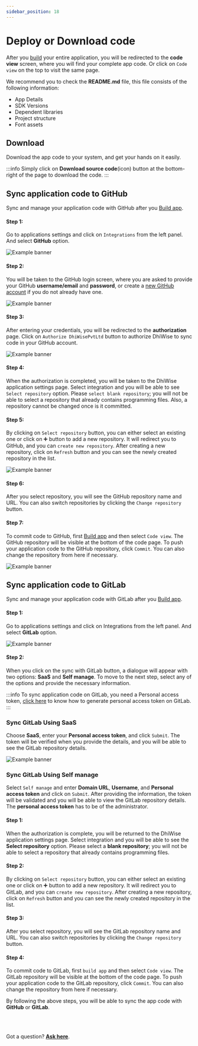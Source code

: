 ```yaml
---
sidebar_position: 18
---
```


# Deploy or Download code

After you <a href="/docs/flutter/build-or-preview-app#build-app">build</a> your entire application, you will be redirected to the **code view** screen, where you will find your complete app code. Or click on `Code view` on the top to visit the same page.

We recommend you to check the **README.md** file, this file consists of the following information:

- App Details
- SDK Versions
- Dependent libraries
- Project structure
- Font assets

## **Download**

Download the app code to your system, and get your hands on it easily.

:::info
Simply click on **Download source code**(icon) button at the bottom-right of the page to download the code.
:::
<!-- typeaddicon -->
## **Sync application code to GitHub**

Sync and manage your application code with GitHub after you <a href="/docs/flutter/build-or-preview-app#build-app">Build app</a>.

#### **Step 1:** 
Go to applications settings and click on `Integrations` from the left panel. And select **GitHub** option.

![Example banner](../ios/images/git/step1.gif)


#### **Step 2:** 
You will be taken to the GitHub login screen, where you are asked to provide your GitHub **username/email** and **password**, or create a <a href="https://docs.github.com/en/get-started/signing-up-for-github/signing-up-for-a-new-github-account" target="_blank">new GitHub account</a> if you do not already have one.

![Example banner](../ios/images/git/step2.gif)

#### **Step 3:** 
After entering your credentials, you will be redirected to the **authorization** page. Click on `Authorize DhiWisePvtLtd` button to authorize DhiWise to sync code in your GitHub account.
<!-- typegreen -->

![Example banner](../ios/images/git/step3.gif)

#### **Step 4:** 
When the authorization is completed, you will be taken to the DhiWise application settings page. Select integration and you will be able to see `Select repository` option. Please `select blank repository`; you will not be able to select a repository that already contains programming files. Also, a repository cannot be changed once is it committed.
<!-- typegreen -->

#### **Step 5:** 
By clicking on `Select repository` button, you can either select an existing one or click on ➕ button to add a new repository. It will redirect you to GitHub, and you can `create new repository`. After creating a new repository, click on `Refresh` button and you can see the newly created repository in the list.

![Example banner](../ios/images/git/step5.gif)

#### **Step 6:**
After you select repository, you will see the GitHub repository name and URL. You can also switch repositories by clicking the <code className="primary">Change repository</code> button.

#### **Step 7:**
To commit code to GitHub, first <a href="/docs/flutter/build-or-preview-app#build-app">Build app</a> and then select `Code view`. The GitHub repository will be visible at the bottom of the code page. To push your application code to the GitHub repository, click `Commit`. You can also change the repository from here if necessary.  

![Example banner](../ios/images/git/step7.gif)

## **Sync application code to GitLab**

Sync and manage your application code with GitLab after you <a href="/docs/flutter/build-or-preview-app#build-app">Build app</a>.

#### **Step 1:**
Go to applications settings and click on Integrations from the left panel. And select **GitLab** option.

![Example banner](../ios/images/git/gitlab.gif)

#### **Step 2:**
When you click on the sync with GitLab button, a dialogue will appear with two options: **SaaS** and **Self manage**. To move to the next step, select any of the options and provide the necessary information.

:::info
To sync application code on GitLab, you need a Personal access token, <a href="https://docs.gitlab.com/ee/user/profile/personal_access_tokens.html" target="_blank">click here</a> to know how to generate personal access token on GitLab.
:::


### Sync GitLab Using SaaS
Choose **SaaS**, enter your **Personal access token**, and click `Submit`. The token will be verified when you provide the details, and you will be able to see the GitLab repository details.

![Example banner](../ios/images/git/ios_deploy_download%20code_%20gitlab_%20using_saas.png)

### Sync GitLab Using Self manage   
Select `Self manage` and enter **Domain URL**, **Username**, and **Personal access token** and click on `Submit`. After providing the information, the token will be validated and you will be able to view the GitLab repository details. The **personal access token** has to be of the administrator.

#### **Step 1:**
When the authorization is complete, you will be returned to the DhiWise application settings page. Select integration and you will be able to see the **Select repository** option. Please select a **blank repository**; you will not be able to select a repository that already contains programming files.



#### **Step 2:**
By clicking on `Select repository` button, you can either select an existing one or click on ➕ button to add a new repository. It will redirect you to GitLab, and you can `create new repository`. After creating a new repository, click on `Refresh` button and you can see the newly created repository in the list.


#### **Step 3:**
After you select repository, you will see the GitLab repository name and URL. You can also switch repositories by clicking the <code className="primary">Change repository</code> button.

#### **Step 4:**
To commit code to GitLab, first `build app` and then select `Code view`. The GitLab repository will be visible at the bottom of the code page. To push your application code to the GitLab repository, click `Commit`. You can also change the repository from here if necessary. 

By following the above steps, you will be able to sync the app code with **GitHub** or **GitLab**.


<br/>
<br/>

Got a question? [**Ask here**](https://discord.com/invite/rFMnCG5MZ7).